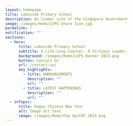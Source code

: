 ```yaml
---
layout: homepage
title: Lakeside Primary School
description: An Isomer site of the Singapore Government
image: /images/Home/LSPS-Share Icon.jpg
permalink: /
notification: ""
sections:
  - hero:
      title: Lakeside Primary School
      subtitle: A Life-Long Learner. A Virtuous Leader.
      background: /images/Home/LSPS-Banner 2023.png
      button: Contact Us
      url: /contact-us/
      key_highlights:
        - title: ANNOUNCEMENTS
          description: ""
          url: ""
        - title: LATEST HAPPENINGS
          description: ""
          url: ""
  - infopic:
      title: Happy Chinese New Year
      alt: Image alt text
      image: /images/Home/Pop Up/CNY 2023.png
---
```


